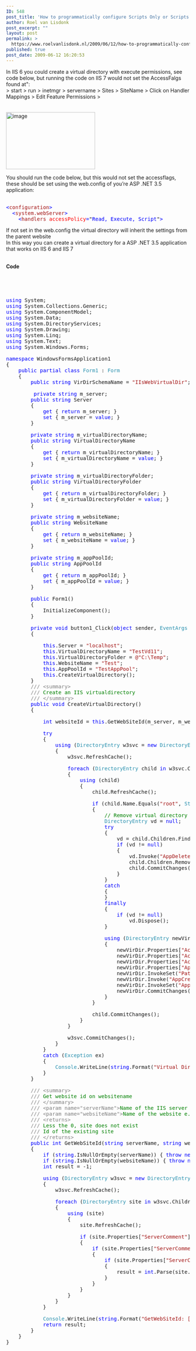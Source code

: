 ```yaml
---
ID: 548
post_title: 'How to programmatically configure Scripts Only or Scripts and Executable (setting the AccessFlags) in IIS 7 with C#'
author: Roel van Lisdonk
post_excerpt: ""
layout: post
permalink: >
  https://www.roelvanlisdonk.nl/2009/06/12/how-to-programmatically-configure-scripts-only-or-scripts-and-executable-setting-the-accessflags-in-iis-7-with-c/
published: true
post_date: 2009-06-12 16:20:53
---
```

<p>In IIS 6 you could create a virtual directory with execute permissions, see code below, but running the code on IIS 7 would not set the AccessFalgs found at&quot;:    <br />&gt; start &gt; run &gt; inetmgr &gt; servername &gt; Sites &gt; SiteName &gt; Click on Handler Mappings &gt; Edit Feature Permissions &gt;     <br />    <br />    <br /><a href="http://www.roelvanlisdonk.nl/wp-content/uploads/2009/06/image3.png"><img style="border-right-width: 0px; display: inline; border-top-width: 0px; border-bottom-width: 0px; border-left-width: 0px" title="image" border="0" alt="image" src="http://www.roelvanlisdonk.nl/wp-content/uploads/2009/06/image-thumb3.png" width="244" height="156" /></a>     <br /></p>  <p>You should run the code below, but this would not set the accessflags, these should be set using the web.config of you’re ASP .NET 3.5 application:    <br />    <br /></p>  <pre class="code"><span style="color: blue">&lt;</span><span style="color: #a31515">configuration</span><span style="color: blue">&gt;
  &lt;</span><span style="color: #a31515">system.webServer</span><span style="color: blue">&gt;
    &lt;</span><span style="color: #a31515">handlers </span><span style="color: red">accessPolicy</span><span style="color: blue">=</span>&quot;<span style="color: blue">Read, Execute, Script</span>&quot;<span style="color: blue">&gt;</span></pre>
<a href="http://11011.net/software/vspaste"></a>

<p>If not set in the web.config the virtual directory will inherit the settings from the parent website
  <br />In this way you can create a virtual directory for a ASP .NET 3.5 application that works on IIS 6 and IIS 7

  <br />

  <br /><strong>Code
    <br /></strong>

  <br />

  <br /></p>

<pre class="code"><span style="color: blue">using </span>System;
<span style="color: blue">using </span>System.Collections.Generic;
<span style="color: blue">using </span>System.ComponentModel;
<span style="color: blue">using </span>System.Data;
<span style="color: blue">using </span>System.DirectoryServices;
<span style="color: blue">using </span>System.Drawing;
<span style="color: blue">using </span>System.Linq;
<span style="color: blue">using </span>System.Text;
<span style="color: blue">using </span>System.Windows.Forms;

<span style="color: blue">namespace </span>WindowsFormsApplication1
{
    <span style="color: blue">public partial class </span><span style="color: #2b91af">Form1 </span>: <span style="color: #2b91af">Form
    </span>{
        <span style="color: blue">public string </span>VirDirSchemaName = <span style="color: #a31515">&quot;IIsWebVirtualDir&quot;</span>;

         <span style="color: blue">private string </span>m_server;
        <span style="color: blue">public string </span>Server
        {
            <span style="color: blue">get </span>{ <span style="color: blue">return </span>m_server; }
            <span style="color: blue">set </span>{ m_server = <span style="color: blue">value</span>; }
        }

        <span style="color: blue">private string </span>m_virtualDirectoryName;
        <span style="color: blue">public string </span>VirtualDirectoryName
        {
            <span style="color: blue">get </span>{ <span style="color: blue">return </span>m_virtualDirectoryName; }
            <span style="color: blue">set </span>{ m_virtualDirectoryName = <span style="color: blue">value</span>; }
        }

        <span style="color: blue">private string </span>m_virtualDirectoryFolder;
        <span style="color: blue">public string </span>VirtualDirectoryFolder
        {
            <span style="color: blue">get </span>{ <span style="color: blue">return </span>m_virtualDirectoryFolder; }
            <span style="color: blue">set </span>{ m_virtualDirectoryFolder = <span style="color: blue">value</span>; }
        }

        <span style="color: blue">private string </span>m_websiteName;
        <span style="color: blue">public string </span>WebsiteName
        {
            <span style="color: blue">get </span>{ <span style="color: blue">return </span>m_websiteName; }
            <span style="color: blue">set </span>{ m_websiteName = <span style="color: blue">value</span>; }
        }

        <span style="color: blue">private string </span>m_appPoolId;
        <span style="color: blue">public string </span>AppPoolId
        {
            <span style="color: blue">get </span>{ <span style="color: blue">return </span>m_appPoolId; }
            <span style="color: blue">set </span>{ m_appPoolId = <span style="color: blue">value</span>; }
        }

        <span style="color: blue">public </span>Form1()
        {
            InitializeComponent();
        }

        <span style="color: blue">private void </span>button1_Click(<span style="color: blue">object </span>sender, <span style="color: #2b91af">EventArgs </span>e)
        {

            <span style="color: blue">this</span>.Server = <span style="color: #a31515">&quot;localhost&quot;</span>;
            <span style="color: blue">this</span>.VirtualDirectoryName = <span style="color: #a31515">&quot;TestVd11&quot;</span>;
            <span style="color: blue">this</span>.VirtualDirectoryFolder = <span style="color: #a31515">@&quot;C:\Temp&quot;</span>;
            <span style="color: blue">this</span>.WebsiteName = <span style="color: #a31515">&quot;Test&quot;</span>;
            <span style="color: blue">this</span>.AppPoolId = <span style="color: #a31515">&quot;TestAppPool&quot;</span>;
            <span style="color: blue">this</span>.CreateVirtualDirectory();
        }
        <span style="color: gray">/// &lt;summary&gt;
        /// </span><span style="color: green">Create an IIS virtualdirectory
        </span><span style="color: gray">/// &lt;/summary&gt;
        </span><span style="color: blue">public void </span>CreateVirtualDirectory()
        {

            <span style="color: blue">int </span>websiteId = <span style="color: blue">this</span>.GetWebSiteId(m_server, m_websiteName);

            <span style="color: blue">try
            </span>{
                <span style="color: blue">using </span>(<span style="color: #2b91af">DirectoryEntry </span>w3svc = <span style="color: blue">new </span><span style="color: #2b91af">DirectoryEntry</span>(<span style="color: blue">string</span>.Format(<span style="color: #a31515">&quot;IIS://{0}/w3svc/{1}&quot;</span>, m_server, websiteId)))
                {
                    w3svc.RefreshCache();

                    <span style="color: blue">foreach </span>(<span style="color: #2b91af">DirectoryEntry </span>child <span style="color: blue">in </span>w3svc.Children)
                    {
                        <span style="color: blue">using </span>(child)
                        {
                            child.RefreshCache();

                            <span style="color: blue">if </span>(child.Name.Equals(<span style="color: #a31515">&quot;root&quot;</span>, <span style="color: #2b91af">StringComparison</span>.OrdinalIgnoreCase))
                            {
                                <span style="color: green">// Remove virtual directory if it exists.
                                </span><span style="color: #2b91af">DirectoryEntry </span>vd = <span style="color: blue">null</span>;
                                <span style="color: blue">try
                                </span>{
                                    vd = child.Children.Find(m_virtualDirectoryName, VirDirSchemaName);
                                    <span style="color: blue">if </span>(vd != <span style="color: blue">null</span>)
                                    {
                                        vd.Invoke(<span style="color: #a31515">&quot;AppDelete&quot;</span>);
                                        child.Children.Remove(vd);
                                        child.CommitChanges();
                                    }
                                }
                                <span style="color: blue">catch
                                </span>{
                                }
                                <span style="color: blue">finally
                                </span>{
                                    <span style="color: blue">if </span>(vd != <span style="color: blue">null</span>)
                                        vd.Dispose();
                                }

                                <span style="color: blue">using </span>(<span style="color: #2b91af">DirectoryEntry </span>newVirDir = (<span style="color: #2b91af">DirectoryEntry</span>) child.Invoke(<span style="color: #a31515">&quot;Create&quot;</span>, <span style="color: #a31515">&quot;IIsWebVirtualDir&quot;</span>, m_virtualDirectoryName))
                                {
                                    newVirDir.Properties[<span style="color: #a31515">&quot;AccessRead&quot;</span>][0] = <span style="color: blue">true</span>;
                                    newVirDir.Properties[<span style="color: #a31515">&quot;AccessScript&quot;</span>][0] = <span style="color: blue">true</span>;
                                    newVirDir.Properties[<span style="color: #a31515">&quot;AccessExecute&quot;</span>][0] = <span style="color: blue">true</span>;
                                    newVirDir.Properties[<span style="color: #a31515">&quot;AppPoolId&quot;</span>][0] = <span style="color: blue">this</span>.AppPoolId;
                                    newVirDir.InvokeSet(<span style="color: #a31515">&quot;Path&quot;</span>, m_virtualDirectoryFolder.Trim(<span style="color: #a31515">'/'</span>));
                                    newVirDir.Invoke(<span style="color: #a31515">&quot;AppCreate&quot;</span>, <span style="color: blue">true</span>);
                                    newVirDir.InvokeSet(<span style="color: #a31515">&quot;AppFriendlyName&quot;</span>, m_virtualDirectoryName);
                                    newVirDir.CommitChanges();
                                }
                            }

                            child.CommitChanges();
                        }
                    }

                    w3svc.CommitChanges();
                }
            }
            <span style="color: blue">catch </span>(<span style="color: #2b91af">Exception </span>ex)
            {
                <span style="color: #2b91af">Console</span>.WriteLine(<span style="color: blue">string</span>.Format(<span style="color: #a31515">&quot;Virtual Directory [{0}] already exists or error during creation. [{1}]&quot;</span>, m_virtualDirectoryName, ex.ToString()));
            }
        }

        <span style="color: gray">/// &lt;summary&gt;
        /// </span><span style="color: green">Get website id on websitename
        </span><span style="color: gray">/// &lt;/summary&gt;
        /// &lt;param name=&quot;serverName&quot;&gt;</span><span style="color: green">Name of the IIS server e.g. localhost, can be a netbios name, but can't be a host header</span><span style="color: gray">&lt;/param&gt;
        /// &lt;param name=&quot;websiteName&quot;&gt;</span><span style="color: green">Name of the website e.g. test</span><span style="color: gray">&lt;/param&gt;
        /// &lt;returns&gt;
        /// </span><span style="color: green">Less the 0, site does not exist
        </span><span style="color: gray">/// </span><span style="color: green">Id of the existing site
        </span><span style="color: gray">/// &lt;/returns&gt;
        </span><span style="color: blue">public int </span>GetWebSiteId(<span style="color: blue">string </span>serverName, <span style="color: blue">string </span>websiteName)
        {
            <span style="color: blue">if </span>(<span style="color: blue">string</span>.IsNullOrEmpty(serverName)) { <span style="color: blue">throw new </span><span style="color: #2b91af">Exception</span>(<span style="color: #a31515">&quot;Parameter [serverName] can't be null or empty&quot;</span>); } <span style="color: blue">else </span>{ <span style="color: #2b91af">Console</span>.WriteLine(<span style="color: blue">string</span>.Format(<span style="color: #a31515">&quot;GetWebSiteId: [{0}]&quot;</span>, serverName)); }
            <span style="color: blue">if </span>(<span style="color: blue">string</span>.IsNullOrEmpty(websiteName)) { <span style="color: blue">throw new </span><span style="color: #2b91af">Exception</span>(<span style="color: #a31515">&quot;Parameter [websiteName] can't be null or empty&quot;</span>); } <span style="color: blue">else </span>{ <span style="color: #2b91af">Console</span>.WriteLine(<span style="color: blue">string</span>.Format(<span style="color: #a31515">&quot;GetWebSiteId: [{0}]&quot;</span>, websiteName)); }
            <span style="color: blue">int </span>result = -1;

            <span style="color: blue">using </span>(<span style="color: #2b91af">DirectoryEntry </span>w3svc = <span style="color: blue">new </span><span style="color: #2b91af">DirectoryEntry</span>(<span style="color: blue">string</span>.Format(<span style="color: #a31515">&quot;IIS://{0}/w3svc&quot;</span>, serverName)))
            {
                w3svc.RefreshCache();

                <span style="color: blue">foreach </span>(<span style="color: #2b91af">DirectoryEntry </span>site <span style="color: blue">in </span>w3svc.Children)
                {
                    <span style="color: blue">using </span>(site)
                    {
                        site.RefreshCache();

                        <span style="color: blue">if </span>(site.Properties[<span style="color: #a31515">&quot;ServerComment&quot;</span>] != <span style="color: blue">null</span>)
                        {
                            <span style="color: blue">if </span>(site.Properties[<span style="color: #a31515">&quot;ServerComment&quot;</span>].Value != <span style="color: blue">null</span>)
                            {
                                <span style="color: blue">if </span>(site.Properties[<span style="color: #a31515">&quot;ServerComment&quot;</span>].Value.ToString().Equals(websiteName, <span style="color: #2b91af">StringComparison</span>.OrdinalIgnoreCase))
                                {
                                    result = <span style="color: blue">int</span>.Parse(site.Name);
                                }
                            }
                        }
                    }
                }
            }

            <span style="color: #2b91af">Console</span>.WriteLine(<span style="color: blue">string</span>.Format(<span style="color: #a31515">&quot;GetWebSiteId: [{0}]&quot;</span>, result));
            <span style="color: blue">return </span>result;
        }
    }
}</pre>
<a href="http://11011.net/software/vspaste"></a>